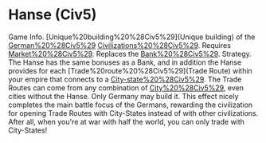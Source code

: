 # Hanse (Civ5)

Game Info.
[Unique%20building%20%28Civ5%29](Unique building) of the [German%20%28Civ5%29](German) [Civilizations%20%28Civ5%29](civilization). Requires [Market%20%28Civ5%29](Market). Replaces the [Bank%20%28Civ5%29](Bank).
Strategy.
The Hanse has the same bonuses as a Bank, and in addition the Hanse provides for each [Trade%20route%20%28Civ5%29](Trade Route) within your empire that connects to a [City-state%20%28Civ5%29](City-State). The Trade Routes can come from any combination of [City%20%28Civ5%29](cities), even cities without the Hanse. Only Germany may build it.
This effect nicely completes the main battle focus of the Germans, rewarding the civilization for opening Trade Routes with City-States instead of with other civilizations. After all, when you're at war with half the world, you can only trade with City-States!